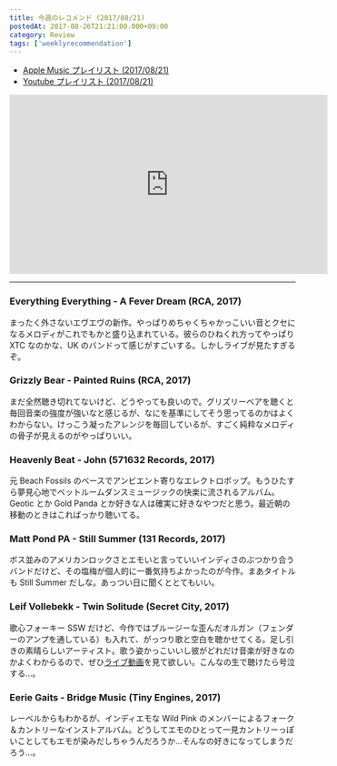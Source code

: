 ```yaml
---
title: 今週のレコメンド (2017/08/21)
postedAt: 2017-08-26T21:21:00.000+09:00
category: Review
tags: ['weeklyrecommendation']
---
```


- [Apple Music プレイリスト (2017/08/21)](https://itunes.apple.com/jp/playlist/%E4%BB%8A%E9%80%B1%E3%81%AE%E3%83%AC%E3%82%B3%E3%83%A1%E3%83%B3%E3%83%89-2017-08-21/idpl.u-06ox0YWIXJ91eD)
- [Youtube プレイリスト (2017/08/21)](https://www.youtube.com/playlist?list=PLegnWsUgQaydXx8-hCLy0viWpWhXkM%5Fu0)
<iframe width="560" height="315" class="youtube" src="https://www.youtube.com/embed/videoseries?list=PLegnWsUgQaydXx8-hCLy0viWpWhXkM_u0" frameborder="0" allowfullscreen=""></iframe>

---

### Everything Everything - A Fever Dream (RCA, 2017)

まったく外さないエヴエヴの新作。やっぱりめちゃくちゃかっこいい音とクセになるメロディがこれでもかと盛り込まれている。彼らのひねくれ方ってやっぱり XTC なのかな、UK のバンドって感じがすごいする。しかしライブが見たすぎるぞ。

### Grizzly Bear - Painted Ruins (RCA, 2017)

まだ全然聴き切れてないけど、どうやっても良いので。グリズリーベアを聴くと毎回音楽の強度が強いなと感じるが、なにを基準にしてそう思ってるのかはよくわからない。けっこう凝ったアレンジを毎回しているが、すごく純粋なメロディの骨子が見えるのがやっぱりいい。

### Heavenly Beat - John (571632 Records, 2017)

元 Beach Fossils のベースでアンビエント寄りなエレクトロポップ。もうひたすら夢見心地でベットルームダンスミュージックの快楽に流されるアルバム。Geotic とか Gold Panda とか好きな人は確実に好きなやつだと思う。最近朝の移動のときはこればっかり聴いてる。

### Matt Pond PA - Still Summer (131 Records, 2017)

ボス並みのアメリカンロックさとエモいと言っていいインディさのぶつかり合うバンドだけど、その塩梅が個人的に一番気持ちよかったのが今作。まあタイトルも Still Summer だしな。あっつい日に聞くととてもいい。

### Leif Vollebekk - Twin Solitude (Secret City, 2017)

歌心フォーキー SSW だけど、今作ではブルージーな歪んだオルガン（フェンダーのアンプを通している）も入れて、がっつり歌と空白を聴かせてくる。足し引きの素晴らしいアーティスト。歌う姿かっこいいし彼がどれだけ音楽が好きなのかよくわからるので、ぜひ[ライブ動画](https://www.youtube.com/watch?v=GCDmFLXMGIs)を見て欲しい。こんなの生で聴けたら号泣する…。

### Eerie Gaits - Bridge Music (Tiny Engines, 2017)

レーベルからもわかるが、インディエモな Wild Pink のメンバーによるフォーク＆カントリーなインストアルバム。どうしてエモのひとって一見カントリーっぽいことしてもエモが染みだしちゃうんだろうか…そんなの好きになってしまうだろう…。
